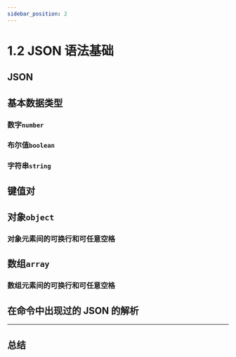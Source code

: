 ```yaml
---
sidebar_position: 2
---
```


# 1.2 JSON 语法基础

## JSON

## 基本数据类型

### 数字`number`

### 布尔值`boolean`

### 字符串`string`

## 键值对

## 对象`object`

### 对象元素间的可换行和可任意空格

## 数组`array`

### 数组元素间的可换行和可任意空格

## 在命令中出现过的 JSON 的解析

---

## 总结
